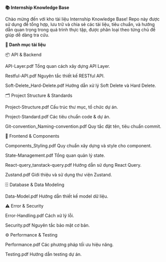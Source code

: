 **📚 Internship Knowledge Base**

Chào mừng đến với kho tài liệu Internship Knowledge Base!
Repo này được sử dụng để tổng hợp, lưu trữ và chia sẻ các tài liệu, tiêu chuẩn, và hướng dẫn quan trọng trong quá trình thực tập, được phân loại theo từng chủ đề giúp dễ dàng tra cứu.

**📂 Danh mục tài liệu**

📦 API & Backend

API-Layer.pdf
Tổng quan cách xây dựng API Layer.

Restful-API.pdf
Nguyên tắc thiết kế RESTful API.

Soft-Delete_Hard-Delete.pdf
Hướng dẫn xử lý Soft Delete và Hard Delete.

🗂 Project Structure & Standards

Project-Structure.pdf
Cấu trúc thư mục, tổ chức dự án.

Project-Standard.pdf
Các tiêu chuẩn code & dự án.

Git-convention_Naming-convention.pdf
Quy tắc đặt tên, tiêu chuẩn commit.

🎨 Frontend & Components

Components_Styling.pdf
Quy chuẩn xây dựng và style cho component.

State-Management.pdf
Tổng quan quản lý state.

React-query_tanstack-query.pdf
Hướng dẫn sử dụng React Query.

Zustand.pdf
Giới thiệu và sử dụng thư viện Zustand.

🗄 Database & Data Modeling

Data-Model.pdf
Hướng dẫn thiết kế model dữ liệu.

⚠️ Error & Security

Error-Handling.pdf
Cách xử lý lỗi.

Security.pdf
Nguyên tắc bảo mật cơ bản.

⚙️ Performance & Testing

Performance.pdf
Các phương pháp tối ưu hiệu năng.

Testing.pdf
Hướng dẫn testing dự án.

